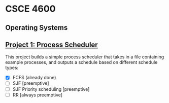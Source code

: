 # CSCE 4600
## **Operating Systems**

## [Project 1: Process Scheduler](https://github.com/aminaopio/csce4600/tree/main/Project1)

This project builds a simple process scheduler that takes in a file containing example processes, and outputs a schedule based on different schedule types:
- [x] FCFS (already done)
- [ ] SJF [preemptive]
- [ ] SJF Priority scheduling [preemptive]
- [ ] RR [always preemptive]
